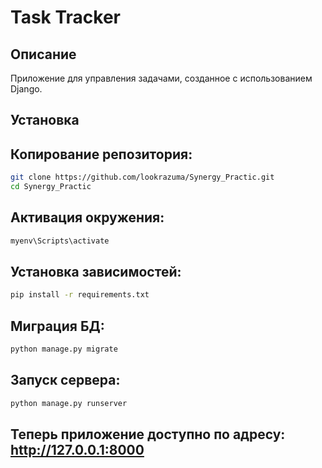 # Task Tracker

## Описание
Приложение для управления задачами, созданное с использованием Django.

## Установка

## Копирование репозитория:
```bash
git clone https://github.com/lookrazuma/Synergy_Practic.git
cd Synergy_Practic
```

## Активация окружения:
```bash
myenv\Scripts\activate
```

##  Установка зависимостей:
```bash
pip install -r requirements.txt
```

## Миграция БД:
```bash
python manage.py migrate
```

## Запуск сервера:
```bash
python manage.py runserver
```

## Теперь приложение доступно по адресу: http://127.0.0.1:8000
